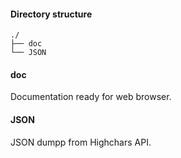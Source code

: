 #### Directory structure

```
./
├── doc
└── JSON
```

#### doc
Documentation ready for web browser.

#### JSON
JSON dumpp from Highchars API.

